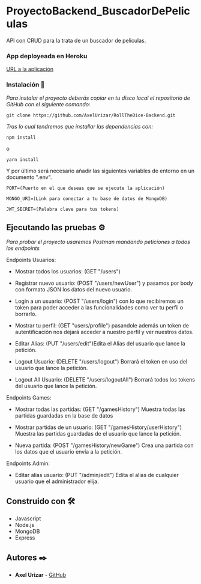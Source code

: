 # ProyectoBackend_BuscadorDePeliculas

API con CRUD para la trata de un buscador de peliculas.

### App deployeada en Heroku

[URL a la aplicación](https://roll-the-dice---api.herokuapp.com/)

### Instalación 🔧

_Para instalar el proyecto deberás copiar en tu disco local el repositorio de GitHub con el siguiente comando:_

```
git clone https://github.com/AxelUrizar/RollTheDice-Backend.git
```

_Tras lo cual tendremos que installar las dependencias con:_

```
npm install
```
o

```
yarn install
```

Y por último será necesario añadir las siguientes variables de entorno en un documento ".env".

```
PORT=(Puerto en el que deseas que se ejecute la aplicación)
```
```
MONGO_URI=(Link para conectar a tu base de datos de MongoDB)
```
```
JWT_SECRET=(Palabra clave para tus tokens)
```

## Ejecutando las pruebas ⚙️

_Para probar el proyecto usaremos Postman mandando peticiones a todos los endpoints_

Endpoints Usuarios:

* Mostrar todos los usuarios: (GET "/users")

* Registrar nuevo usuario: (POST "/users/newUser") y pasamos por body con formato JSON los datos del nuevo usuario.

* Login a un usuario: (POST "/users/login") con lo que recibiremos un token para poder acceder a las funcionalidades como ver tu perfil o borrarlo.

* Mostrar tu perfil: (GET "users/profile") pasandole además un token de autentificación nos dejará acceder a nuestro perfil y ver nuestros datos.

* Editar Alias: (PUT "/users/edit")Edita el Alias del usuario que lance la petición.

* Logout Usuario: (DELETE "/users/logout") Borrará el token en uso del usuario que lance la petición.

* Logout All Usuario: (DELETE "/users/logoutAll") Borrará todos los tokens del usuario que lance la petición.

Endpoints Games: 

* Mostrar todas las partidas: (GET "/gamesHistory") Muestra todas las partidas guardadas en la base de datos

* Mostrar partidas de un usuario: (GET "/gamesHistory/userHistory") Muestra las partidas guardadas de el usuario que lance la petición.

* Nueva partida: (POST "/gamesHistory/newGame") Crea una partida con los datos que  el usuario envía a la petición.

Endpoints Admin: 

* Editar alias usuario: (PUT "/admin/edit") Edita el alias de cualquier usuario que el administrador elija.

## Construido con 🛠️

* Javascript
* Node.js
* MongoDB
* Express

## Autores ✒️

* **Axel Urizar** - [GitHub](https://github.com/AxelUrizar)